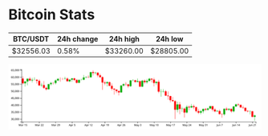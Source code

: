 # Bitcoin Stats

BTC/USDT|24h change|24h high|24h low|
|---|---|---|---|
|$32556.03|0.58%|$33260.00|$28805.00|

<img src="./chart.svg">
